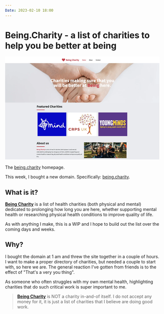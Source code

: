 ```yaml
---
Date: 2023-02-10 18:00
---
```


# Being.Charity - a list of charities to help you be better at being
![A picture of the Being Charity homepage](https://raw.githubusercontent.com/george-probably/chachanidze.com/main/Images/Being%20Charity/BeingCharity.webp)<div class="caption">The [being.charity](https://being.charity) homepage.</div>

This week, I bought a new domain. Specifically: [being.charity](https://being.charity).

## What is it?
[**Being Charity**](https://being.charity) is a list of health charities (both physical and mental) dedicated to prolonging how long you are here, whether supporting mental health or researching physical health conditions to improve quality of life.

As with anything I make, this is a WIP and I hope to build out the list over the coming days and weeks. 

## Why?
I bought the domain at 1 am and threw the site together in a couple of hours. I want to make a proper directory of charities, but needed a couple to start with, so here we are. The general reaction I've gotten from friends is to the effect of "That's a very you thing".

As someone who often struggles with my own mental health, highlighting charities that do such critical work is super important to me.

> [**Being Charity**](https://being.charity) is NOT a charity in-and-of itself. I do not accept any money for it, it is just a list of charities that I believe are doing good work.